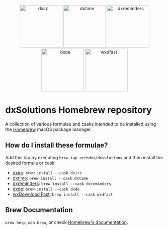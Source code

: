<p align="center">
    <img
      alt="dxirc"
      src="https://dxsolutions.org/images/dxirc.png"
      width="135"
    />
    <img
      alt="dxtime"
      src="https://dxsolutions.org/images/dxtime.png"
      width="135"
    />
    <img
      alt="dxreminders"
      src="https://dxsolutions.org/images/dxreminders.png"
      width="135"
    />
    <img
      alt="dxde"
      src="https://dxsolutions.org/images/dxde.png"
      width="135"
    />
    <img
      alt="wxdfast"
      src="https://dxsolutions.org/images/wxdfast.png"
      width="135"
    />
</p>

# dxSolutions Homebrew repository

A collection of various formulae and casks intended to be installed using the [Homebrew][brew] macOS package manager.

## How do I install these formulae?

Add this tap by executing `brew tap archdvx/dxsolutions` and then install the desired formula or cask:

* [dxirc](https://dxirc.org/): `brew install --cask dxirc`
* [dxtime](https://dxtime.dxsolutions.org/): `brew install --cask dxtime`
* [dxreminders](https://dxreminders.dxsolutions.org/): `brew install --cask dxreminders`
* [dxde](https://dxde.dxsolutions.org/): `brew install --cask dxde`
* [wxDownload Fast](https://wxdfast.dxsolutions.org/): `brew install --cask wxdfast`

## Brew Documentation
`brew help`, `man brew`, or check [Homebrew's documentation][brew-docs].

[brew]: https://brew.sh
[brew-docs]: https://docs.brew.sh
